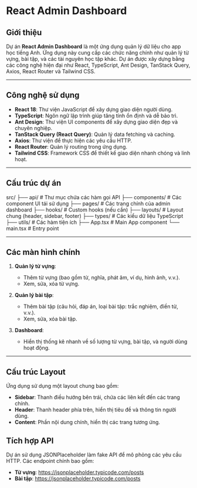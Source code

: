 # **React Admin Dashboard**

## **Giới thiệu**

Dự án **React Admin Dashboard** là một ứng dụng quản lý dữ liệu cho app học tiếng Anh. Ứng dụng này cung cấp các chức năng chính như quản lý từ vựng, bài tập, và các tài nguyên học tập khác. Dự án được xây dựng bằng các công nghệ hiện đại như React, TypeScript, Ant Design, TanStack Query, Axios, React Router và Tailwind CSS.

---

## **Công nghệ sử dụng**

- **React 18**: Thư viện JavaScript để xây dựng giao diện người dùng.
- **TypeScript**: Ngôn ngữ lập trình giúp tăng tính ổn định và dễ bảo trì.
- **Ant Design**: Thư viện UI components để xây dựng giao diện đẹp và chuyên nghiệp.
- **TanStack Query (React Query)**: Quản lý data fetching và caching.
- **Axios**: Thư viện để thực hiện các yêu cầu HTTP.
- **React Router**: Quản lý routing trong ứng dụng.
- **Tailwind CSS**: Framework CSS để thiết kế giao diện nhanh chóng và linh hoạt.

---

## **Cấu trúc dự án**

src/
├── api/ # Thư mục chứa các hàm gọi API
├── components/ # Các component UI tái sử dụng
├── pages/ # Các trang chính của admin dashboard
├── hooks/ # Custom hooks (nếu cần)
├── layouts/ # Layout chung (header, sidebar, footer)
├── types/ # Các kiểu dữ liệu TypeScript
├── utils/ # Các hàm tiện ích
├── App.tsx # Main App component
└── main.tsx # Entry point

---

## **Các màn hình chính**

1. **Quản lý từ vựng**:

   - Thêm từ vựng (bao gồm từ, nghĩa, phát âm, ví dụ, hình ảnh, v.v.).
   - Xem, sửa, xóa từ vựng.

2. **Quản lý bài tập**:

   - Thêm bài tập (câu hỏi, đáp án, loại bài tập: trắc nghiệm, điền từ, v.v.).
   - Xem, sửa, xóa bài tập.

3. **Dashboard**:
   - Hiển thị thống kê nhanh về số lượng từ vựng, bài tập, và người dùng hoạt động.

---

## **Cấu trúc Layout**

Ứng dụng sử dụng một layout chung bao gồm:

- **Sidebar**: Thanh điều hướng bên trái, chứa các liên kết đến các trang chính.
- **Header**: Thanh header phía trên, hiển thị tiêu đề và thông tin người dùng.
- **Content**: Phần nội dung chính, hiển thị các trang tương ứng.

## **Tích hợp API**

Dự án sử dụng JSONPlaceholder làm fake API để mô phỏng các yêu cầu HTTP. Các endpoint chính bao gồm:

- **Từ vựng**: https://jsonplaceholder.typicode.com/posts
- **Bài tập**: https://jsonplaceholder.typicode.com/posts

